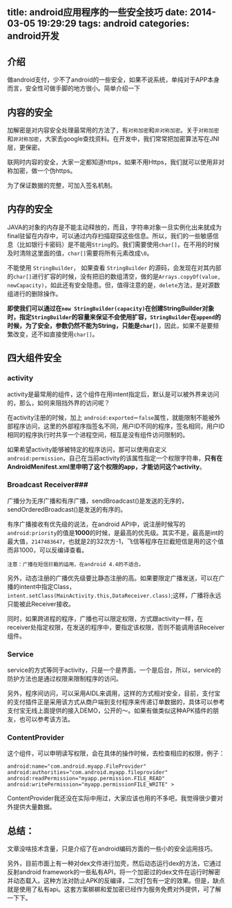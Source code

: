 title: android应用程序的一些安全技巧
date: 2014-03-05 19:29:29
tags: android
categories: android开发
---
## 介绍 ##
做android支付，少不了android的一些安全，如果不说系统，单纯对于APP本身而言，安全性可做手脚的地方很小。简单介绍一下

## 内容的安全 ##
加解密是对内容安全处理最常用的方法了，有`对称加密`和`非对称加密`。关于`对称加密`和`非对称加密`，大家去google查找资料。在开发中，我们常常把加密算法写在JNI层，更保密。

联网时内容的安全，大家一定都知道https，如果不用Https，我们就可以使用非对称加密，做一个伪https。

为了保证数据的完整，可加入签名机制。

## 内存的安全 ##
JAVA的对象的内存是不能主动释放的，而且，字符串对象一旦实例化出来就成为final驻留在内存中，可以通过内存扫描窥探这些信息。所以，我们的一些敏感信息（比如银行卡密码）是不能用`String`的。我们需要使用`char[]`，在不用的时候及时清除这里面的值，`char[]`需要将所有元素改成`\0`。

不能使用 `StringBuilder`， 如果查看 `StringBuilder` 的源码，会发现在对其内部的`char[]`进行扩容的时候，没有把旧的数组清空，做的是`Arrays.copyOf(value,  newCapacity)`，如此还有安全隐患。但，值得注意的是，`delete`方法，是对源数组进行的删除操作。

**即使我们可以通过在`new StringBuilder(capacity)`在创建StringBuilder对象时，指定`StringBuilder`的容量来保证不会使用扩容，`StringBuilder`在`append`的时候，为了安全，参数仍然不能为String，只能是`char[]`**，因此，如果不是要频繁改变，还不如直接使用`char[]`。



## 四大组件安全 ##
### activity ###
activity是最常用的组件，这个组件在用intent指定后，默认是可以被外界来访问的，那么，如何来阻挡外界的访问呢？

在activity注册的时候，加上 `android:exported＝false`属性，就能限制不能被外部程序访问，这里的外部程序指签名不同，用户ID不同的程序，签名相同，用户ID相同的程序执行时共享一个进程空间，相互是没有组件访问限制的。

如果希望activity能够被特定的程序访问，那可以使用自定义`android:permission`，自己在当前activity的该属性指定一个权限字符串，**只有在AndroidMenifest.xml里申明了这个权限的app，才能访问这个activity**。

### Broadcast Receiver###
广播分为无序广播和有序广播，sendBroadcast()是发送的无序的，sendOrderedBroadcast()是发送的有序的。

有序广播接收有优先级的说法，在android API中，说注册时候写的`android:priority`的值是**1000**的时候，是最高的优先级。其实不是，最高是int的最大值，`2147483647`，也就是2的32次方-1，飞信等程序在拦截短信是用的这个值而非1000，可以反编译查看。

	注意：广播在短信拦截的运用，在android 4.4的不适合。

另外，动态注册的广播优先级要比静态注册的高。如果要限定广播发送，可以在广播的intent中指定Class，`intent.setClass(MainActivity.this,DataReceiver.class)`;这样，广播将永远只能被此Receiver接收。

同时，如果跨进程的程序，广播也可以限定权限，方式跟activity一样，在receiver处指定权限，在发送的程序中，要指定该权限，否则不能调用该Receiver组件。

### Service ###
service的方式等同于activity，只是一个是界面，一个是后台，所以，service的防护方法也是通过权限来限制程序的访问。

另外，程序间访问，可以采用AIDL来调用，这样的方式相对安全，目前，支付宝的支付插件正是采用该方式从商户端到支付程序来传递订单数据的，具体可以参考支付宝无线上面提供的接入DEMO，公开的～。如果有做类似这种APK插件的朋友，也可以参考该方法。

### ContentProvider ###
这个组件，可以申明读写权限，会在具体的操作时候，去检查相应的权限，例子：
```
android:name="com.android.myapp.FileProvider"
android:authorities="com.android.myapp.fileprovider"
android:readPermission="myapp.permission.FILE_READ"
android:writePermission="myapp.permissionFILE_WRITE" >
```
ContentProvider我还没在实际中用过，大家应该也用的不多吧，我觉得很少要对外提供大量数据。

## 总结： ##
文章没啥技术含量，只是介绍了在android编码方面的一些小的安全运用技巧。

另外，目前市面上有一种对dex文件进行加壳，然后动态运行dex的方法，它通过反射android framework的一些私有API，将一个加密过的dex文件在运行时解密并动态载入。这种方法对防止APK的反编译，二次打包有一定的效果。但是，缺点就是使用了私有api。这套方案梆梆和爱加密已经作为服务免费对外提供，可了解一下下。